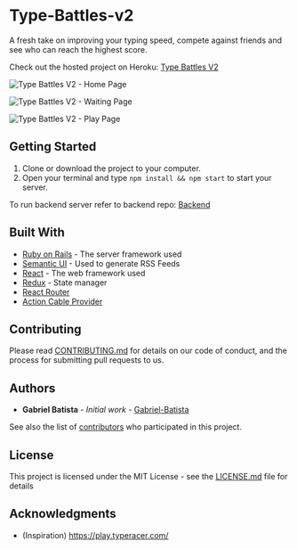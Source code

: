 # Type-Battles-v2

A fresh take on improving your typing speed, compete against friends and see who can reach the highest score.

Check out the hosted project on Heroku: [Type Battles V2](http://type-battles-v2.herokuapp.com/)

![Type Battles V2 - Home Page](http://i68.tinypic.com/wkfpcz.png)

![Type Battles V2 - Waiting Page](http://i67.tinypic.com/2vd1q14.png)

![Type Battles V2 - Play Page](http://i64.tinypic.com/2e0mfl5.png)


## Getting Started

1. Clone or download the project to your computer.
2. Open your terminal and type `npm install && npm start` to start your server.

To run backend server refer to backend repo:
[Backend](https://github.com/Gabriel-Batista/type-blattles-v2-backend)

## Built With

* [Ruby on Rails](https://rubyonrails.org/) - The server framework used
* [Semantic UI](https://react.semantic-ui.com/) - Used to generate RSS Feeds
* [React](https://github.com/facebook/react) - The web framework used
* [Redux](https://github.com/reduxjs/react-redux) - State manager
* [React Router](https://github.com/ReactTraining/react-router)
* [Action Cable Provider](https://github.com/cpunion/react-actioncable-provider)

## Contributing

Please read [CONTRIBUTING.md](https://gist.github.com/PurpleBooth/b24679402957c63ec426) for details on our code of conduct, and the process for submitting pull requests to us.

## Authors

* **Gabriel Batista** - *Initial work* - [Gabriel-Batista](https://github.com/Gabriel-Batista)

See also the list of [contributors](https://github.com/your/project/contributors) who participated in this project.

## License

This project is licensed under the MIT License - see the [LICENSE.md](LICENSE.md) file for details

## Acknowledgments

* (Inspiration) https://play.typeracer.com/
